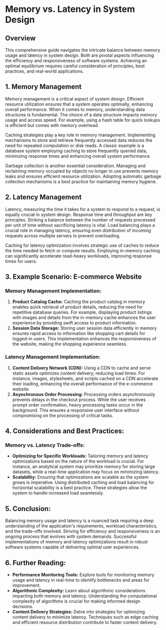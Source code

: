 
# Memory vs. Latency in System Design

## Overview

This comprehensive guide navigates the intricate balance between memory usage and latency in system design. Both are pivotal aspects influencing the efficiency and responsiveness of software systems. Achieving an optimal equilibrium requires careful consideration of principles, best practices, and real-world applications.

## 1. Memory Management

Memory management is a critical aspect of system design. Efficient resource utilization ensures that a system operates optimally, enhancing overall performance. When it comes to memory, understanding data structures is fundamental. The choice of a data structure impacts memory usage and access speed. For example, using a hash table for quick lookups is efficient but comes with memory overhead.

Caching strategies play a key role in memory management. Implementing mechanisms to store and retrieve frequently accessed data reduces the need for repeated computation or disk reads. A classic example is a database system employing caching to store frequently queried data, minimizing response times and enhancing overall system performance.

Garbage collection is another essential consideration. Managing and reclaiming memory occupied by objects no longer in use prevents memory leaks and ensures efficient resource utilization. Adopting automatic garbage collection mechanisms is a best practice for maintaining memory hygiene.

## 2. Latency Management

Latency, measuring the time it takes for a system to respond to a request, is equally crucial in system design. Response time and throughput are key principles. Striking a balance between the number of requests processed per unit of time without sacrificing latency is vital. Load balancing plays a crucial role in managing latency, ensuring even distribution of incoming requests across multiple servers to prevent overloading.

Caching for latency optimization involves strategic use of caches to reduce the time needed to fetch or compute results. Employing in-memory caching can significantly accelerate read-heavy workloads, improving response times for users.

## 3. Example Scenario: E-commerce Website

### Memory Management Implementation:

1. **Product Catalog Cache:**
   Caching the product catalog in memory enables quick retrieval of product details, reducing the need for repetitive database queries. For example, displaying product listings with images and details from the in-memory cache enhances the user experience by providing swift access to product information.
2. **Session Data Storage:**
   Storing user session data efficiently in memory ensures rapid access to information like shopping cart details for logged-in users. This implementation enhances the responsiveness of the website, making the shopping experience seamless.

### Latency Management Implementation:

1. **Content Delivery Network (CDN):**
   Using a CDN to cache and serve static assets optimizes content delivery, reducing load times. For instance, images, stylesheets, and scripts cached on a CDN accelerate their loading, enhancing the overall performance of the e-commerce website.
2. **Asynchronous Order Processing:**
   Processing orders asynchronously prevents delays in the checkout process. While the user receives prompt order confirmation, heavy processing tasks occur in the background. This ensures a responsive user interface without compromising on the processing of critical tasks.

## 4. Considerations and Best Practices:

### Memory vs. Latency Trade-offs:

- **Optimizing for Specific Workloads:**
  Tailoring memory and latency optimizations based on the nature of the workload is crucial. For instance, an analytical system may prioritize memory for storing large datasets, while a real-time application may focus on minimizing latency.
- **Scalability:**
  Ensuring that optimizations are scalable as the system grows is imperative. Using distributed caching and load balancing for horizontal scalability is a best practice. These strategies allow the system to handle increased load seamlessly.

## 5. Conclusion:

Balancing memory usage and latency is a nuanced task requiring a deep understanding of the application's requirements, workload characteristics, and the trade-offs involved. Striving for efficiency and responsiveness is an ongoing process that evolves with system demands. Successful implementations of memory and latency optimizations result in robust software systems capable of delivering optimal user experiences.

## 6. Further Reading:

- **Performance Monitoring Tools:**
  Explore tools for monitoring memory usage and latency in real-time to identify bottlenecks and areas for improvement.
- **Algorithmic Complexity:**
  Learn about algorithmic considerations impacting both memory and latency. Understanding the computational complexity of algorithms is crucial for making informed design decisions.
- **Content Delivery Strategies:**
  Delve into strategies for optimizing content delivery to minimize latency. Techniques such as edge caching and efficient resource distribution contribute to faster content delivery.
